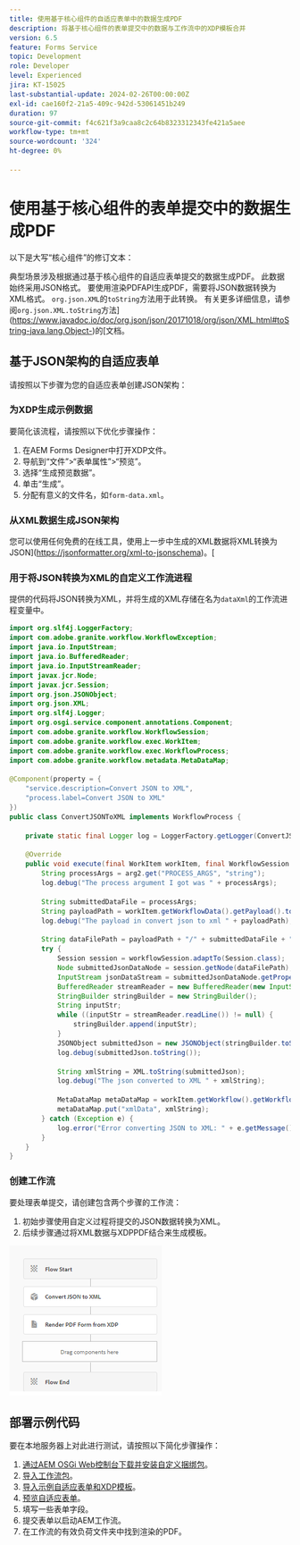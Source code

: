 ```yaml
---
title: 使用基于核心组件的自适应表单中的数据生成PDF
description: 将基于核心组件的表单提交中的数据与工作流中的XDP模板合并
version: 6.5
feature: Forms Service
topic: Development
role: Developer
level: Experienced
jira: KT-15025
last-substantial-update: 2024-02-26T00:00:00Z
exl-id: cae160f2-21a5-409c-942d-53061451b249
duration: 97
source-git-commit: f4c621f3a9caa8c2c64b8323312343fe421a5aee
workflow-type: tm+mt
source-wordcount: '324'
ht-degree: 0%

---
```


# 使用基于核心组件的表单提交中的数据生成PDF

以下是大写“核心组件”的修订文本：

典型场景涉及根据通过基于核心组件的自适应表单提交的数据生成PDF。 此数据始终采用JSON格式。 要使用渲染PDFAPI生成PDF，需要将JSON数据转换为XML格式。 `org.json.XML`的`toString`方法用于此转换。 有关更多详细信息，请参阅`org.json.XML.toString`方法](https://www.javadoc.io/doc/org.json/json/20171018/org/json/XML.html#toString-java.lang.Object-)的[文档。

## 基于JSON架构的自适应表单

请按照以下步骤为您的自适应表单创建JSON架构：

### 为XDP生成示例数据

要简化该流程，请按照以下优化步骤操作：

1. 在AEM Forms Designer中打开XDP文件。
1. 导航到“文件”>“表单属性”>“预览”。
1. 选择“生成预览数据”。
1. 单击“生成”。
1. 分配有意义的文件名，如`form-data.xml`。

### 从XML数据生成JSON架构

您可以使用任何免费的在线工具，使用上一步中生成的XML数据将XML转换为JSON](https://jsonformatter.org/xml-to-jsonschema)。[

### 用于将JSON转换为XML的自定义工作流进程

提供的代码将JSON转换为XML，并将生成的XML存储在名为`dataXml`的工作流进程变量中。

```java
import org.slf4j.LoggerFactory;
import com.adobe.granite.workflow.WorkflowException;
import java.io.InputStream;
import java.io.BufferedReader;
import java.io.InputStreamReader;
import javax.jcr.Node;
import javax.jcr.Session;
import org.json.JSONObject;
import org.json.XML;
import org.slf4j.Logger;
import org.osgi.service.component.annotations.Component;
import com.adobe.granite.workflow.WorkflowSession;
import com.adobe.granite.workflow.exec.WorkItem;
import com.adobe.granite.workflow.exec.WorkflowProcess;
import com.adobe.granite.workflow.metadata.MetaDataMap;

@Component(property = {
    "service.description=Convert JSON to XML",
    "process.label=Convert JSON to XML"
})
public class ConvertJSONToXML implements WorkflowProcess {

    private static final Logger log = LoggerFactory.getLogger(ConvertJSONToXML.class);

    @Override
    public void execute(final WorkItem workItem, final WorkflowSession workflowSession, final MetaDataMap arg2) throws WorkflowException {
        String processArgs = arg2.get("PROCESS_ARGS", "string");
        log.debug("The process argument I got was " + processArgs);
        
        String submittedDataFile = processArgs;
        String payloadPath = workItem.getWorkflowData().getPayload().toString();
        log.debug("The payload in convert json to xml " + payloadPath);
        
        String dataFilePath = payloadPath + "/" + submittedDataFile + "/jcr:content";
        try {
            Session session = workflowSession.adaptTo(Session.class);
            Node submittedJsonDataNode = session.getNode(dataFilePath);
            InputStream jsonDataStream = submittedJsonDataNode.getProperty("jcr:data").getBinary().getStream();
            BufferedReader streamReader = new BufferedReader(new InputStreamReader(jsonDataStream, "UTF-8"));
            StringBuilder stringBuilder = new StringBuilder();
            String inputStr;
            while ((inputStr = streamReader.readLine()) != null) {
                stringBuilder.append(inputStr);
            }
            JSONObject submittedJson = new JSONObject(stringBuilder.toString());
            log.debug(submittedJson.toString());
            
            String xmlString = XML.toString(submittedJson);
            log.debug("The json converted to XML " + xmlString);
            
            MetaDataMap metaDataMap = workItem.getWorkflow().getWorkflowData().getMetaDataMap();
            metaDataMap.put("xmlData", xmlString);
        } catch (Exception e) {
            log.error("Error converting JSON to XML: " + e.getMessage(), e);
        }
    }
}
```

### 创建工作流

要处理表单提交，请创建包含两个步骤的工作流：

1. 初始步骤使用自定义过程将提交的JSON数据转换为XML。
1. 后续步骤通过将XML数据与XDPPDF结合来生成模板。

![json-to-xml](assets/json-to-xml-process-step.png)


## 部署示例代码

要在本地服务器上对此进行测试，请按照以下简化步骤操作：

1. [通过AEM OSGi Web控制台下载并安装自定义捆绑包](assets/convertJsonToXML.core-1.0.0-SNAPSHOT.jar)。
1. [导入工作流包](assets/workflow_to_render_pdf.zip)。
1. [导入示例自适应表单和XDP模板](assets/adaptive_form_and_xdp_template.zip)。
1. [预览自适应表单](http://localhost:4502/content/dam/formsanddocuments/f23/jcr:content?wcmmode=disabled)。
1. 填写一些表单字段。
1. 提交表单以启动AEM工作流。
1. 在工作流的有效负荷文件夹中找到渲染的PDF。
